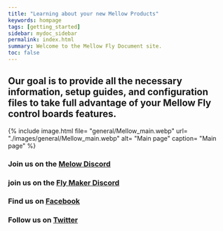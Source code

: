 ```yaml
---
title: "Learning about your new Mellow Products"
keywords: hompage
tags: [getting_started]
sidebar: mydoc_sidebar
permalink: index.html
summary: Welcome to the Mellow Fly Document site. 
toc: false
---
```



## Our goal is to provide all the necessary information, setup guides, and configuration files to take full advantage of your Mellow Fly control boards features.  


 {% 
 include image.html 
 file= "general/Mellow_main.webp"
 url= "./images/general/Mellow_main.webp"
 alt= "Main page"
 caption= "Main page"
 %}

### Join us on the [Melow Discord](https://discord.gg/WTfCKQk6) 

### join us on the [Fly Maker Discord](https://discord.gg/Zy9cTTkV)

### Find us on  [Facebook](https://www.facebook.com/3DMellow/)

### Follow us on [Twitter](https://twitter.com/3dmellow)
